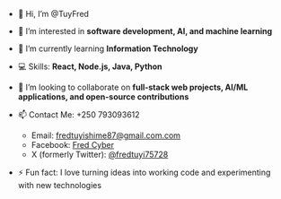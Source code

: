 - 👋 Hi, I’m @TuyFred  
- 👀 I’m interested in **software development, AI, and machine learning**  
- 🌱 I’m currently learning **Information Technology**  
- 💻 Skills: **React, Node.js, Java, Python**  
- 💞️ I’m looking to collaborate on **full-stack web projects, AI/ML applications, and open-source contributions**  
- 📫 Contact Me:  +250 793093612
  - Email: [fredtuyishime87@gmail.com.com](mailto:fredtuyishime87@gmail.com)  
  - Facebook: [Fred Cyber](https://www.facebook.com/fred.cyber1)  
  - X (formerly Twitter): [@fredtuyi75728](https://x.com/fredtuyi75728)  
  
- ⚡ Fun fact: I love turning ideas into working code and experimenting with new technologies  

<!---
TuyFred/TuyFred is a ✨ special ✨ repository because its `README.md` appears on your GitHub profile.
You can click the Preview link to take a look at your changes.
--->
